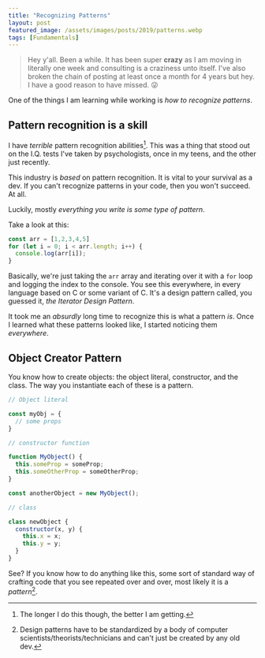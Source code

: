 ```yaml
---
title: "Recognizing Patterns"
layout: post
featured_image: /assets/images/posts/2019/patterns.webp
tags: [Fundamentals]
---
```


> Hey y'all. Been a while. It has been super **crazy** as I am moving in literally one week and consulting is a craziness unto itself. I've also broken the chain of posting at least once a month for 4 years but hey. I have a good reason to have missed. 😜


One of the things I am learning while working is *how to recognize patterns*.

## Pattern recognition is a skill

I have *terrible* pattern recognition abilities[^1]. This was a thing that stood out on the I.Q. tests I've taken by psychologists, once in my teens, and the other just recently.

This industry is *based* on pattern recognition. It is vital to your survival as a dev. If you can't recognize patterns in your code, then you won't succeed. At all.

Luckily, mostly *everything you write is some type of pattern*.

Take a look at this:

```js
const arr = [1,2,3,4,5]
for (let i = 0; i < arr.length; i++) {
  console.log(arr[i]);
}
```

Basically, we're just taking the `arr` array and iterating over it with a `for` loop and logging the index to the console. You see this everywhere, in every language based on C or some variant of C. It's a design pattern called, you guessed it, *the Iterator Design Pattern*.

It took me an *absurdly* long time to recognize this is what a pattern *is*. Once I learned what these patterns looked like, I started noticing them *everywhere*.

## Object Creator Pattern

You know how to create objects: the object literal, constructor, and the class. The way you instantiate each of these is a pattern.

```js
// Object literal

const myObj = {
  // some props
}

// constructor function

function MyObject() {
  this.someProp = someProp;
  this.someOtherProp = someOtherProp;
}

const anotherObject = new MyObject();

// class

class newObject {
  constructor(x, y) {
    this.x = x;
    this.y = y;
  }
}
```

See? If you know how to do anything like this, some sort of standard way of crafting code that you see repeated over and over, most likely it is a *pattern*[^2].





[^1]: The longer I do this though, the better I am getting.
[^2]: Design patterns have to be standardized by a body of computer scientists/theorists/technicians and can't just be created by any old dev.
